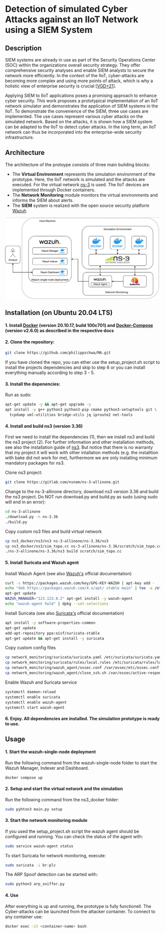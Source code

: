 # Detection of simulated Cyber Attacks against an IIoT Network using a SIEM System

## Description

SIEM systems are already in use as part of the Security Operations Center (SOC) within the organizations overall security strategy. They offer comprehensive security analyses and enable SIEM analysts to secure the network more efficiently. In the context of the IIoT, cyber-attacks are becoming more complex and using more points of attack, which is why a holistic view of enterprise security is crucial [[VGD+21](https://link.springer.com/chapter/10.1007/978-3-030-81242-3_17)].

Applying SIEM to IIoT applications poses a promising approach to enhance cyber security. This work proposes a prototypical implementation of an IIoT network simulator and demonstrates the application of SIEM systems in the IIoT. To demonstrate the convenience of the SIEM, three use cases are implemented. The use cases represent various cyber attacks on the simulated network. Based on the attacks, it is shown how a SIEM system can be adapted to the IIoT to detect cyber attacks. In the long term, an IIoT network can thus be incorporated into the enterprise-wide security infrastructure. 


## Architecture

The architecture of the protoype consists of three main building blocks:
- The **Virtual Environment** represents the simulation environment of the prototype. Here, the IIoT network is simulated and the attacks are executed. For the virtual network [ns-3](https://www.nsnam.org/) is used. The IIoT devices are implemented through Docker containers.
- The **Network Monitoring** module monitors the virtual environments and informs the SIEM about alerts. 
- The **SIEM** system is realized with the open source security platform [Wazuh](https://wazuh.com/)

![Architecutre](Architecture.png)

## Installation (on Ubuntu 20.04 LTS)

#### 1. Install [Docker](https://docs.docker.com/engine/install/ubuntu/) (version 20.10.17, build 100c701) and [Docker-Compose](https://docs.docker.com/compose/install/) (version v2.6.0) as described in the respective docs

#### 2. Clone the repository:
```bash
git clone https://github.com/philippschwa/MA.git
```
If you have cloned the repo, you can ether use the setup_project.sh script to install the projects dependencies and skip to step 6 or you can install everything manually according to step 3 - 5.

#### 3. Install the depenencies:
Run as sudo:
```bash
apt-get update -y && apt-get upgrade -y
apt install -y g++ python3 python3-pip cmake python3-setuptools git \
  tcpdump uml-utilities bridge-utils jq iproute2 net-tools
```

#### 4. Install and build ns3 (version 3.36)
First we need to install the dependencies (1), then we install ns3 and build the ns3 project (2). For further information and other installation methods, see also the installation guide of [ns3](https://www.nsnam.org/wiki/Installation). But notice that there is no warranty that my project it will work with other intallation methods (e.g. the installtion with bake did not work for me), furthermore we are only installing minimum mandatory packages for ns3.

Clone ns3 project:
```bash 
git clone https://gitlab.com/nsnam/ns-3-allinone.git 
```
Change to the ns-3-allinone directory, download ns3 version 3.36 and build the ns3 project. Do NOT run download.py and build.py as sudo (using sudo will end in an error):
```bash
cd ns-3-allinone 
./download.py -n ns-3.36 
./build.py
```

Copy custom ns3 files and build virtual network
```bash
cp ns3_docker/ns3/ns3 ns-3-allinone/ns-3.36/ns3
cp ns3_docker/ns3/sim_topo.cc ns-3-allinone/ns-3.36/scratch/sim_topo.cc
./ns-3-allinone/ns-3.36/ns3 build scratch/sim_topo.cc
``` 

#### 5. Install Suricata and Wazuh agent
Install Wazuh Agent (see also [Wazuh's](https://documentation.wazuh.com/current/installation-guide/wazuh-agent/wazuh-agent-package-linux.html) official documentation)
```bash
curl -s https://packages.wazuh.com/key/GPG-KEY-WAZUH | apt-key add - 
echo "deb https://packages.wazuh.com/4.x/apt/ stable main" | tee -a /etc/apt/sources.list.d/wazuh.list 
apt-get update 
WAZUh_MANAGER="123.123.0.2" apt-get install -y wazuh-agent
echo "wazuh-agent hold" | dpkg --set-selections
```
Install Suricata (see also [Suricata's](https://suricata.readthedocs.io/en/suricata-6.0.0/install.html) official documentation)
```bash
apt install -y software-properties-common 
apt-get update
add-apt-repository ppa:oisf/suricata-stable 
apt-get update && apt-get install -y suricata 
```
Copy custom config files
```bash
cp network_monitoring/suricata/suricata.yaml /etc/suricata/suricata.yaml
cp network_monitoring/suricata/rules/local.rules /etc/suricata/rules/local.rules
cp network_monitoring/wazuh_agent/ossec.conf /var/ossec/etc/ossec.conf
cp network_monitoring/wazuh_agent/close_ssh.sh /var/ossec/active-response/bin/close_ssh.sh
```
Enable Wazuh and Suricata service
```bash
systemctl daemon-reload
systemctl enable suricata
systemctl enable wazuh-agent
systemctl start wazuh-agent
```

#### 6. Enjoy. All dependencies are installed. The simulation prototype is ready to use. 

## Usage

#### 1. Start the wazuh-single-node deployment
Run the following command from the wazuh-single-node folder to start the Wazuh Manager, Indexer and Dashboard.  
```bash
docker compose up
```
#### 2. Setup and start the virtual network and the simulation 
Run the following command from the ns3_docker folder:
```bash
sudo pyhton3 main.py setup
```

#### 3. Start the network monitoring module
If you used the setup_project.sh script the wazuh agent should be configured and running. You can check the status of the agent with:
```bash
sudo service wazuh-agent status
```
To start Suricata for network monitoring, execute:
```bash
sudo suricata -i br-plc
```
The ARP Spoof detection can be started with:
```bash
sudo python3 arp_sniffer.py
```

#### 4. Use
After everything is up and running, the prototype is fully functionell. The Cyber-attacks can be launched from the attacker container. To connect to any container use:
```bash
docker exec -it <container-name> bash
```




